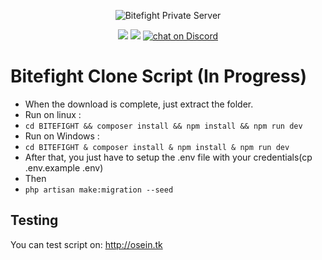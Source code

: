 <p align="center"><img src="https://github.com/Osein/bitefight/blob/master/public/img/home_splash.jpg?raw=true" alt="Bitefight Private Server"></p>

<p align="center">
    <img src="https://img.shields.io/travis/Osein/bitefight.svg?style=for-the-badge"/>
    <img src="https://img.shields.io/badge/version-0.0.2-orange.svg?style=for-the-badge"/>
    <a href="https://discord.gg/rg7Dbte"><img src="https://img.shields.io/discord/401039368678277131.svg?style=for-the-badge" alt="chat on Discord"></a>
</p>

# Bitefight Clone Script (In Progress)
* When the download is complete, just extract the folder. 
* Run on linux :
* `cd BITEFIGHT && composer install && npm install && npm run dev`
* Run on Windows :
* `cd BITEFIGHT & composer install & npm install & npm run dev`
* After that, you just have to setup the .env file with your credentials(cp .env.example .env)
* Then
* `php artisan make:migration --seed`

## Testing

You can test script on: http://osein.tk